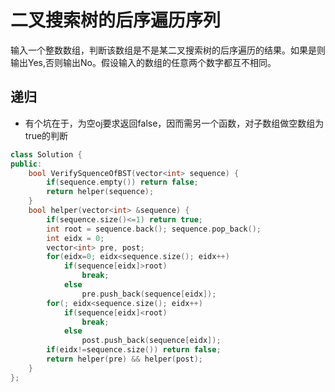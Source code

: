 # 二叉搜索树的后序遍历序列

输入一个整数数组，判断该数组是不是某二叉搜索树的后序遍历的结果。如果是则输出Yes,否则输出No。假设输入的数组的任意两个数字都互不相同。

## 递归  

- 有个坑在于，为空oj要求返回false，因而需另一个函数，对子数组做空数组为true的判断  

```cpp
class Solution {
public:
    bool VerifySquenceOfBST(vector<int> sequence) {
        if(sequence.empty()) return false;
        return helper(sequence);
    }
    bool helper(vector<int> &sequence) {
        if(sequence.size()<=1) return true;
        int root = sequence.back(); sequence.pop_back();
        int eidx = 0;
        vector<int> pre, post;
        for(eidx=0; eidx<sequence.size(); eidx++)
            if(sequence[eidx]>root)
                break;
            else
                pre.push_back(sequence[eidx]);
        for(; eidx<sequence.size(); eidx++)
            if(sequence[eidx]<root)
                break;
            else
                post.push_back(sequence[eidx]);
        if(eidx!=sequence.size()) return false;
        return helper(pre) && helper(post);
    }
};
```

